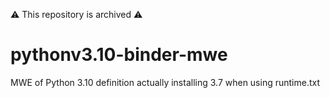 :warning: This repository is archived :warning:
# pythonv3.10-binder-mwe
MWE of Python 3.10 definition actually installing 3.7 when using runtime.txt
